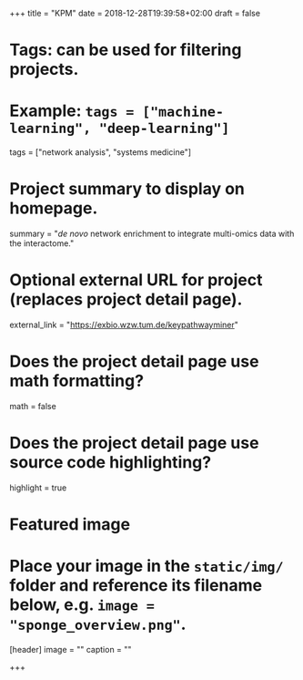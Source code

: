 +++
title = "KPM"
date = 2018-12-28T19:39:58+02:00
draft = false

# Tags: can be used for filtering projects.
# Example: `tags = ["machine-learning", "deep-learning"]`
tags = ["network analysis", "systems medicine"]

# Project summary to display on homepage.
summary = "*de novo* network enrichment to integrate multi-omics data with the interactome."


# Optional external URL for project (replaces project detail page).
external_link = "https://exbio.wzw.tum.de/keypathwayminer"

# Does the project detail page use math formatting?
math = false

# Does the project detail page use source code highlighting?
highlight = true

# Featured image
# Place your image in the `static/img/` folder and reference its filename below, e.g. `image = "sponge_overview.png"`.
[header]
image = ""
caption = ""

+++
